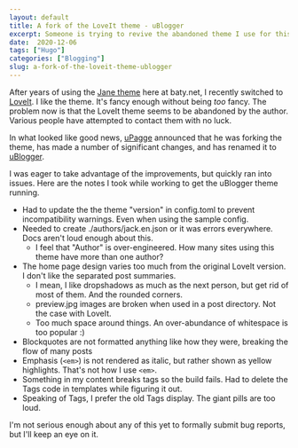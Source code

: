 ```yaml
---
layout: default
title: A fork of the LoveIt theme - uBlogger
excerpt: Someone is trying to revive the abandoned theme I use for this blog.
date:  2020-12-06
tags: ["Hugo"]
categories: ["Blogging"]
slug: a-fork-of-the-loveit-theme-ublogger
---
```


After years of using the [Jane theme](https://github.com/xianmin/hugo-theme-jane) here at baty.net, I recently switched to [LoveIt](https://github.com/dillonzq/LoveIt). I like the theme. It's fancy enough without being _too_ fancy. The problem now is that the LoveIt theme seems to be abandoned by the author. Various people have attempted to contact them with no luck.

In what looked like good news, [uPagge](https://github.com/uPagge) announced that he was forking the theme, has made a number of significant changes, and has renamed it to [uBlogger](https://github.com/uPagge/uBlogger).

I was eager to take advantage of the improvements, but quickly ran into issues. Here are the notes I took while working to get the uBlogger theme running.

* Had to update the the theme "version" in config.toml to prevent incompatibility warnings. Even when using the sample config.
* Needed to create ./authors/jack.en.json or it was errors everywhere. Docs aren't loud enough about this.
  * I feel that "Author" is over-engineered. How many sites using this theme have more than one author?
* The home page design varies too much from the original LoveIt version. I don't like the separated post summaries.
  * I mean, I like dropshadows as much as the next person, but get rid of most of them. And the rounded corners.
  * preview.jpg images are broken when used in a post directory. Not the case with LoveIt.
  * Too much space around things. An over-abundance of whitespace is too popular :)
* Blockquotes are not formatted anything like how they were, breaking the flow of many posts
* Emphasis (`<em>`) is not rendered as italic, but rather shown as yellow highlights. That's not how I use `<em>`.
* Something in my content breaks tags so the build fails. Had to delete the Tags code in templates while figuring it out.
* Speaking of Tags, I prefer the old Tags display. The giant pills are too loud.

I'm not serious enough about any of this yet to formally submit bug reports, but I'll keep an eye on it.
